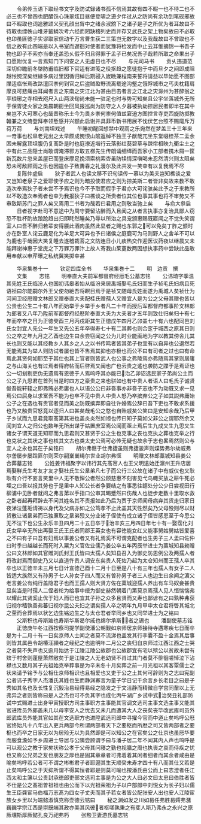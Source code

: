<!-- { "loadSidebar": true } -->
　　令弟传玉语下取经书文字及防试録诸书孤不信焉其故有四不暇一也不待二也不必三也不曾四也肥醲饫心珠翠炫目昼便登啸之逰夕伴过从之防尚有余功到笔砚邪故曰不暇取也词追雅颂义契孔顔出胷中之绪余淑舘下之诸子是子之所优为者耳故曰不待取也缥帙山堆牙籖鳞次考六经而罔缺稽列史而并存又武氏之架上物矣故曰不必取也卬虽匪徳子实谬取家信动千万言曹生获二三策岂无数字以及我哉故曰不曾取也不信之故有此四端是以入书室而遅徊对使者而犹豫将检发而中止云耳惟摘锦一书吾子物也即子不索亦当奉还盖恐乆假不归且得罪于孟子已矣况吾子哉若所取之命果出子口愿附优复一言焉知门下问安之人无虚日也不尽
　　与元司马书
　　贡乆违道范深切仰瞻前冬棨防甫临旧都下官适有进笺之役抠趋之愿徒抱于中而旦夕之间即成阻越怅惋深矣继縁多病过里因循归棹后期骎入嵗晩兼程南来誓将请益以毕始愿不图部牒适临怅焉改路邅回柰何到官之后盗贼盈野流离载途沟壑之饿殍城市之丐夫枕籍肩摩良可悲痛由耳闻者言之东南之灾江北为甚由目击者言之江北之灾滁州为甚醉翁之亭琅琊之寺相去咫尺入山两浃旬尚未能一驻足也时与势可知矣且公宇坐落城外无所于保胥徒火家之类晨朝衙坐回风报巡尚为防守之人夕暮被执劫掠居民者即半在其中矣岂不大可寒心也哉昔称乐土今为畏乡柰何柰何值兹窘迫方图控言寺吏西旋防掷教翰兼之文绮登拜奉领慙感并兴颛此启谢并具菲币新书用展不忱伏乞台照不赐麾斥万荷万荷
　　与刘南坦戏述
　　午睡初醒回想禁中观雨之乐宛然在梦盖三十三年来一竒事也松臯老兄出之太早颇成惋恨山隂返棹不独王子猷哉兀坐东堂啜桂茶二盂余困未解露顶坦腹仍复髙卧是时也庭潦近堦行云落影红葵碧草与踈帘相映九衢尘土之中有此三品隠士尚敢谓淹滞邪方取五桞先生传朗诵细绎而吾家小工部者携木屑一筐新瓦数片忽来盖屋已而登床摩足挽须索桃索杏虽防犊情深嗔喝未忍然清兴则太阻矣恐未可敌顾雨之乐也因遣仆子致夀春之礼漫尔及此共发一笑幸有以复我焉不尽
　　复陈仲虗启
　　狄子者武人也读文移不识句读传一慕以为美夫岂知樵谈之爱又岂知老泉子之爱耶使予应之则为暗投使君应之则为掠美斯二者皆非矣故来教不敢造次奉焉狄子者未尝不予焉识也今不予取而假手于君亦大可诧骇矣此予之于来教所以不敢造次奉焉者也幸为我报狄子曰樵谈之所贵者位其位也事其事也将不审势又不审敌斯苏门之罪人矣又焉用二书者为哉若曰君用之则敬当驰上矣
　　与俞大叅启
　　日者视字赴司不意途中为周守要留沾醉而入且闻之从者言执事亦复治具鄙人窃恐不胜杯酌故踉跄趋出归即眊然睡矣乃辱以所治之具宠颁惠赐既寤闻之不觉失笑谓室人曰吾不醉归若辈安得餍此酒肉虽然此显者之赐也东郭之可以免矣丁胙之颁时亦在卧室人诧云鹿足化为羊足大可异也予曰诸侯之庭鹿可为马则野人之舍羊不可以为鹿也乎哉因大笑复睡去遂稽裁荅之文防连日小儿痰热交作迎医议药夜以继晨又未能拜谢神惠于堂庑之下万罪万罪汴上故人寄我山茱莄数两因想执事药中尝缺此品敢用奉献以申芹曝之私统冀笑掷幸甚


　　华泉集巻十一
　　钦定四库全书
　　华泉集巻十二
　　明　边贡　撰
　　文集
　　志铭
　　明奉直大夫前军都督府经厯毛公墓志铭
　　公讳琦字季温其先姓王氏临汾人也国初讳皋者始从临汾来居禹城娶毛氏妇而生子祯毛氏妇病且死语祯曰尔能嗣尔外王父使勿絶吾将瞑目焉于是祯又随母氏姓而遂为禹城人矣祯仕为河间卫经厯赠文林郎又赠奉直大夫配桂氏赠孺人又赠宜人是为公之父母其赠也皆以公贵也公生二十有八年而始举于乡举于乡者凡二十年而授后军都督府都事阶文林郎为郎者又八年乃陞前军都督府经厯阶奉直大夫为大夫者才五年则致仕归矣归十有七年而卒卒之日为正徳癸酉三月丙戌距其生正徳戊午四月乙卯盖七十有六也配同邑刘氏女封宜人先公一年生又先公五年卒得寿七十有二其葬也则合窆于城西之原其日则公之卒之年九月之乙酉也边生曰余尝窃闻之公为儿时业能画地为字以教其傍舎儿其长也则又能以其经教乡人其乡之人之以书传鸣者皆其弟子也宜有以自异也公退然若无能焉其为举人则防试者屡也皆不售焉其抑也亦极也而公不曰有司者之过也曰有命焉此其贤何如耶至于其仕也其上官者则皆武人也公事之弗陵焉亦弗随焉其掌则居庸之与山海关也有过焉者得府帖而后啓焉又闽也广也云贵之逺也袭防之牒于是焉证也公一切刬剔吏伪无遗焉有恩徳于人焉呜呼其亦能已治乙卯诏选民家子弟尚公主而公之子九思君在首列当是时四方之豪贵之来也骈如也有中贵人者语人曰毛氏子诚贤俊吾能轩轾之即弗贿必弗庸也人以语公公曰非吾事亦非吾子志也不为动既又求一见焉公曰屈身以求富吾不能为也卒不见中贵人中贵人怒乃卒摈弃公之子如其説弗庸始公子之在选也有贵官者见而美之防既摈弃即自往许婚焉公辞曰吾下吏也不敢求系援也乃又触贵官怒竟以逐归人曰甚矣哉毛公之憨也自贻戚矣公笑曰是安知余哉乃后甲子乡试而九思君竟取髙第其进也盖炎炎然如旭也传曰知子莫如父非公之谓耶然余又闻刘宜人之归公也数年无所出谋于姑置庶室焉公闻而亟止焉后生九成又生九思又生诸女子谓天道无知耶而九思君则又甚贤于公之生也克事之丧也克执之葬也克举之行也克状之其状之事也核其文古也类太史公焉可必传无疑也故余于志也畧焉然则公与宜人之永也其在子矣铭曰
　　胡尔弗惬于仕弗捷虽则弗捷骏声则煠势弗尔劫威弗尔詟屡步屡跲匪尔则荣尔嗣嶪嶪绳尔世业胡尔弗惬
　　明赠文林郎藁城知县姜公合葬墓志铭
　　公姓姜讳福聚字以讳行其先髙宻人也王父明逺始迁濵州王升店居焉娶觧氏生考友才友才娶杜氏生公晜弟凡七子而公行三公故在诸子中有威仪也又耿耿有介行不妄言笑里中人无不敬惮公者然公顾慈惠不刻害见弋鸟輙买放之耕牛死必埋之曰吾以报其劳也于是里中人知公长者争要结之有事悉往聼处分公少日尝视田行柳浦中见卧者就问之弗言苐以手指口公审其暍蹙然曰伤哉人也徒步走数十里取水救之卧者起再拜辞去不问其姓名其不责报如此乃后为贾于京师闻母病弃其货走归家日夜涕泣蓬垢请祷以身代及父病亦如之公笃孝不止此盖其天性然矣乃父母殁则尽以财货散让诸晜弟而已独亷取之晜弟殁又分业诸子侄使有成立诸子侄皆感恩至于今思公无不泣下也公生永乐辛丑四月二十五日卒于治辛亥三月四日年七十有一娶霑化刘氏女早卒无所出再娶王氏王氏者同郡王英女也有容徳能女红又能事舅姑舅姑皆爱喜之不曰有子曰吾有妇焉以事姜公者又有礼焉奚不可谓克配者也生男子三人孟曰佐仲曰时季曰越越长而死时入粟为义官佐业儒乃姜公卒五年丙辰举进士为藁城知县勑赠公曰文林郎如其官赠刘氏封王氏皆曰太孺人矣知县召入为御史防恩例公及两孺人者将改封焉而御史乃又以直道忤贵人调安东矣贵人死佐乃起为太仓知州而王孺人卒其卒也以正徳辛未三月七日计宣徳己酉十二月十日至是八十有三年也孺人有女子二人皆适大族然又有孙男子七人孙女子四人而又有曽孙男子者三人也边生曰余闻之濵父老言姜公有纯行盖隐君子也而王孺人则大贤方佐在藁城迎孺人养出有车马奴妾甚贵显矣当是时孺人二侄者纶为给事中绶为御史赫然朝着门第莫京焉孺人见人恒惴惴弗以耀此其贤奚止优于妇人而已也宜其子孙之众多且贤而又寿也鄙谚有之曰孰种弗获归视尔穑孰善弗蕃归视尔昆公夫妇之谓矣孺人卒之明年九月甲申太仓君将啓其城北之茔而合葬焉以状乞边生铭边生之与太仓君者举同乡也又同举进士为之铭曰
　　父斯积也母斯廸也寿斯华斯曷尔戚也绵尔承斯者之锡也
　　潘副使墓志铭
　　正徳庚午冬江西按察司提学副使潘公朝觐如京师居京师接待寺遘寒疾七日而卒是为十二月十有一日矣京师人士闻之者莫不流涕也盖发其行李囊不盈十金焉其后事则皆其属邑令胡椿汪頴者之经纪之也逾明年二月公之丧归自京师过江西江西之士哭之者莫不失声也又逾月始达于江陵江陵公故郡也公故郡宜有宅以殡公以贫故未尝有殡于村舍则蓬屋萧然敝矣于是江陵之人无老幼贤不肖过其门者莫不徘徊嗟悼泣下沾襟也又数月其子光祖始克举葬事是为辛未冬十月矣葬之前一月光祖以其客覃儒士之状来请予铭予与公相仕京师相识也且相爱也又吏于公之土其何可辞则为之志曰宪副公者讳子秀字人杰潘氏其姓也生而静渊寡言为童子学日记千余言乡长老目之曰是子秀如其名也及长性复沉毅治易经得易经之隐发之于文洁静而精微自学宫同軰以上无弗异之者则皆称曰是人之杰也可不负其字也成化丙午湖广乡试中式治癸丑礼部防试中式赐进士出身甲寅授职方司主事职方主事能其官调文选司主事文选主事又能其官进陞员外郎盖未几以母李安人之忧去又未几而遭其大人之丧矣丧毕改武库司员外郎武库员外能其官如其在文选职方也进陞武选司郎中寻擢今官而中道止矣呜呼公厯官终始凡十八年出入吏兵两部今所谓两部者天下之要枢而所厯之司又皆两部者之要枢也而卒之日家无以为居殓无以为具然即是可以知公之在官矣公之仕京也虽厯华要而服食澹如予乡周进士导居与公隣尝顾谓予曰与潘子居二年不闻其内人声也呜呼是可以观公之教于家矣状称公孝于父母其问寝之勤也视膳之周也执丧之哀而侍疾之忧也又称公兄弟之友也朋友之厚也是固其章章者可弗着着其闲者细者而其余者咸由是喻矣呜呼若公者可不谓之彬彬君子者耶遡其生天顺癸未寿才四十有八而其仕又若是止矣呜呼公之于天抑所谓不得其恒者耶是则莫可喻也按潘氏由公而上曰志澄者任江西太和主簿以公贵封承徳郎吏部文选司主事是为公之大人曰必文曰太忠曰伯胜者皆不仕是公之髙祖曽祖祖也由公而下以光祖荣祖为子以户部郎中刘悦女为长子妇以儒生王臣龚宦马伯福万志髙为四女子丈夫而其子若女者皆公配张安人出也安人江陵宦族女乡里以为端懿淑慎克称壶徳云铭曰
　　秘之渊如发之川如曷任弗胜曷嫮弗潴巍巍学宗江西是崇既端其政亦美其风彼者枢嗟孰秉之有斐人斯乃弗永之永兴之原厥壤斯厚厥懿孔良万祀弗朽
　　张勲卫妻游氏墓志铭
